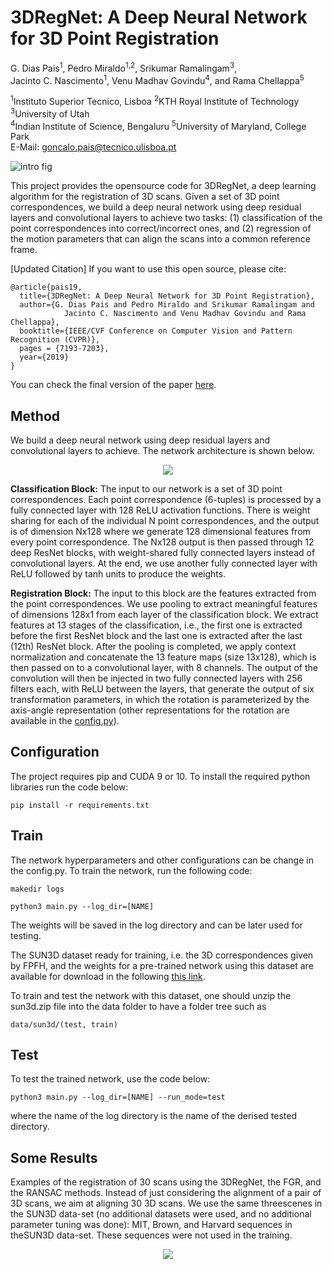 # 3DRegNet: A Deep Neural Network for 3D Point Registration
G. Dias Pais<sup>1</sup>, Pedro Miraldo<sup>1,2</sup>, Srikumar Ramalingam<sup>3</sup>, <br /> Jacinto C. Nascimento<sup>1</sup>, Venu Madhav Govindu<sup>4</sup>, and Rama Chellappa<sup>5</sup>

<sup>1</sup>Instituto Superior Tecnico, Lisboa  <sup>2</sup>KTH Royal Institute of Technology  <sup>3</sup>University of Utah<br />
<sup>4</sup>Indian Institute of Science, Bengaluru  <sup>5</sup>University of Maryland, College Park
<br />
E-Mail: goncalo.pais@tecnico.ulisboa.pt



![intro fig](imgs/fig0.jpg)

This project provides the opensource code for 3DRegNet, a deep learning algorithm for the registration of 3D scans. Given a set of 3D point correspondences, we build a deep neural network using deep residual layers and convolutional layers to achieve two tasks: (1) classification of the point correspondences into correct/incorrect ones, and (2) regression of the motion parameters that can align the scans into a common reference frame.

[Updated Citation]
If you want to use this open source, please cite:
```
@article{pais19,
  title={3DRegNet: A Deep Neural Network for 3D Point Registration},
  author={G. Dias Pais and Pedro Miraldo and Srikumar Ramalingam and
            Jacinto C. Nascimento and Venu Madhav Govindu and Rama Chellappa},
  booktitle={IEEE/CVF Conference on Computer Vision and Pattern Recognition (CVPR)},
  pages = {7193-7203},
  year={2019}
}
```
You can check the final version of the paper [here](http://openaccess.thecvf.com/content_CVPR_2020/html/Pais_3DRegNet_A_Deep_Neural_Network_for_3D_Point_Registration_CVPR_2020_paper.html).

## Method
We build a deep neural network using deep residual layers and convolutional layers to achieve. The network architecture is shown below.

<p align="center"><img src="imgs/3dregnet.jpg" /></p>

**Classification Block:** The input to our network is a set of 3D point correspondences. 
Each point correspondence (6-tuples) is processed by a fully connected layer with 128 ReLU activation functions.
There is weight sharing for each of the individual N point correspondences, and the output is of dimension Nx128 where we generate 128 dimensional features from every point correspondence. 
The Nx128 output is then passed through 12 deep ResNet blocks, with weight-shared fully connected layers instead of convolutional layers.
At the end, we use another fully connected layer with ReLU followed by tanh units to produce the weights. 

**Registration Block:** The input to this block are the features extracted from the point correspondences.
We use pooling to extract meaningful features of dimensions 128x1 from each layer of the classification block.
We extract features at 13 stages of the classification, i.e., the first one is extracted before the first ResNet block and the last one is extracted after the last (12th) ResNet block.
After the pooling is completed, we apply context normalization and concatenate the 13 feature maps (size 13x128), which is then passed on to a convolutional layer, with 8 channels. The output of the convolution will then be injected in two fully connected layers with 256 filters each, with ReLU between the layers, that generate the output of six transformation parameters, in which the rotation is parameterized by the axis-angle representation (other representations for the rotation are available in the [config.py](config.py)).

## Configuration
The project requires pip and CUDA 9 or 10. To install the required python libraries run the code below:
```
pip install -r requirements.txt
```

## Train
The network hyperparameters and other configurations can be change in the config.py. To train the network, run the following code:
```
makedir logs

python3 main.py --log_dir=[NAME] 
```
The weights will be saved in the log directory and can be later used for testing.

The SUN3D dataset ready for training, i.e. the 3D correspondences given by FPFH, and the weights for a pre-trained network using this dataset are available for download in the following [this link](https://www.dropbox.com/sh/ct1vpvezn3cw2my/AACmKGVOlvAOz6nDYjsw_Bwpa?dl=0).

To train and test the network with this dataset, one should unzip the sun3d.zip file into the data folder to have a folder tree such as
````
data/sun3d/(test, train)
````

## Test
To test the trained network, use the code below:
```
python3 main.py --log_dir=[NAME] --run_mode=test
```
where the name of the log directory is the name of the derised tested directory.

## Some Results

Examples of the registration of 30 scans using the 3DRegNet, the FGR, and the RANSAC methods. Instead of just considering the alignment of a pair of 3D scans, we aim at aligning 30 3D scans. We use the same threescenes in the SUN3D data-set (no additional datasets were used, and no additional parameter tuning was done):  MIT, Brown, and Harvard sequences in theSUN3D data-set. These sequences were not used in the training.

<p align="center"><img src="imgs/results.jpg" /></p>
